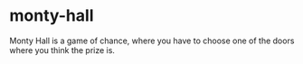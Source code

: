 # monty-hall
Monty Hall is a game of chance, where you have to choose one of the doors where you think the prize is.
